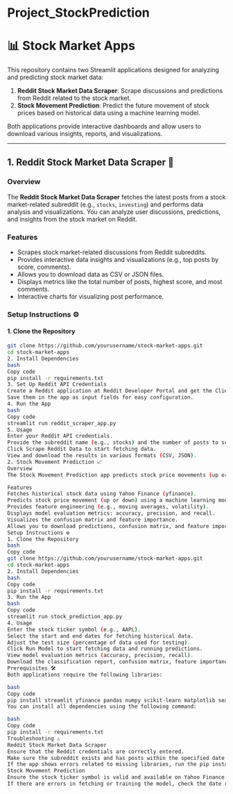 # Project_StockPrediction

# 📊 Stock Market Apps

This repository contains two Streamlit applications designed for analyzing and predicting stock market data:

1. **Reddit Stock Market Data Scraper**: Scrape discussions and predictions from Reddit related to the stock market.
2. **Stock Movement Prediction**: Predict the future movement of stock prices based on historical data using a machine learning model.

Both applications provide interactive dashboards and allow users to download various insights, reports, and visualizations.

---

## 1. Reddit Stock Market Data Scraper 🚀

### Overview

The **Reddit Stock Market Data Scraper** fetches the latest posts from a stock market-related subreddit (e.g., `stocks`, `investing`) and performs data analysis and visualizations. You can analyze user discussions, predictions, and insights from the stock market on Reddit.

### Features
- Scrapes stock market-related discussions from Reddit subreddits.
- Provides interactive data insights and visualizations (e.g., top posts by score, comments).
- Allows you to download data as CSV or JSON files.
- Displays metrics like the total number of posts, highest score, and most comments.
- Interactive charts for visualizing post performance.

### Setup Instructions ⚙️

#### 1. Clone the Repository

```bash
git clone https://github.com/yourusername/stock-market-apps.git
cd stock-market-apps
2. Install Dependencies
bash
Copy code
pip install -r requirements.txt
3. Set Up Reddit API Credentials
Create a Reddit application at Reddit Developer Portal and get the Client ID, Client Secret, and User Agent.
Save them in the app as input fields for easy configuration.
4. Run the App
bash
Copy code
streamlit run reddit_scraper_app.py
5. Usage
Enter your Reddit API credentials.
Provide the subreddit name (e.g., stocks) and the number of posts to scrape.
Click Scrape Reddit Data to start fetching data.
View and download the results in various formats (CSV, JSON).
2. Stock Movement Prediction 📈
Overview
The Stock Movement Prediction app predicts stock price movements (up or down) based on historical stock data using a Random Forest Classifier. It fetches stock data, processes it, trains a model, and provides predictions and evaluations.

Features
Fetches historical stock data using Yahoo Finance (yfinance).
Predicts stock price movement (up or down) using a machine learning model.
Provides feature engineering (e.g., moving averages, volatility).
Displays model evaluation metrics: accuracy, precision, and recall.
Visualizes the confusion matrix and feature importance.
Allows you to download predictions, confusion matrix, and feature importance plots.
Setup Instructions ⚙️
1. Clone the Repository
bash
Copy code
git clone https://github.com/yourusername/stock-market-apps.git
cd stock-market-apps
2. Install Dependencies
bash
Copy code
pip install -r requirements.txt
3. Run the App
bash
Copy code
streamlit run stock_prediction_app.py
4. Usage
Enter the stock ticker symbol (e.g., AAPL).
Select the start and end dates for fetching historical data.
Adjust the test size (percentage of data used for testing).
Click Run Model to start fetching data and running predictions.
View model evaluation metrics (accuracy, precision, recall).
Download the classification report, confusion matrix, feature importance plot, and predictions as CSV.
Prerequisites 🛠️
Both applications require the following libraries:

bash
Copy code
pip install streamlit yfinance pandas numpy scikit-learn matplotlib seaborn
You can install all dependencies using the following command:

bash
Copy code
pip install -r requirements.txt
Troubleshooting ⚠️
Reddit Stock Market Data Scraper
Ensure that the Reddit credentials are correctly entered.
Make sure the subreddit exists and has posts within the specified date range.
If the app shows errors related to missing libraries, run the pip install command again.
Stock Movement Prediction
Ensure the stock ticker symbol is valid and available on Yahoo Finance.
If there are errors in fetching or training the model, check the date range and ticker data.

